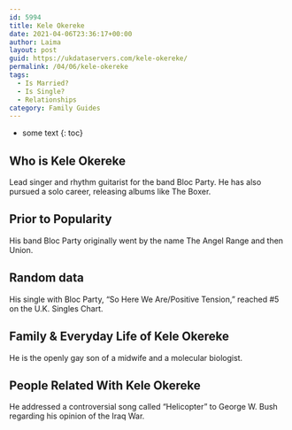 ```yaml
---
id: 5994
title: Kele Okereke
date: 2021-04-06T23:36:17+00:00
author: Laima
layout: post
guid: https://ukdataservers.com/kele-okereke/
permalink: /04/06/kele-okereke
tags:
  - Is Married?
  - Is Single?
  - Relationships
category: Family Guides
---
```


* some text
{: toc}


## Who is Kele Okereke
                  
                  
                  
Lead singer and rhythm guitarist for the band Bloc Party. He has also pursued a solo career, releasing albums like The Boxer.
                  
              
            
              
            
                
                
                
## Prior to Popularity
                  
                  
                  
His band Bloc Party originally went by the name The Angel Range and then Union.
                  
              
            
              
            
                
                
                
## Random data
                  
                  
                  
His single with Bloc Party, &#8220;So Here We Are/Positive Tension,&#8221; reached #5 on the U.K. Singles Chart.
                  
              
            
              
            
                
                
                
## Family & Everyday Life of Kele Okereke
                  
                  
                  
He is the openly gay son of a midwife and a molecular biologist.
                  
              
            
              
            
                
                
                
## People Related With Kele Okereke
                  
                  
                  
He addressed a controversial song called &#8220;Helicopter&#8221; to George W. Bush regarding his opinion of the Iraq War.
                  
              
            
              
            
                
              
            
              
              
            
            
              
            
          
          
          
